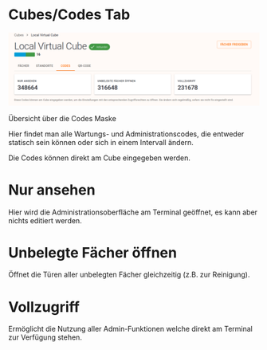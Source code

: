 # Cubes/Codes Tab

![Übersicht über die Codes Maske](assets/cubes%20codes%20tab/grafik.png)

Übersicht über die Codes Maske

Hier findet man alle Wartungs- und Administrationscodes, die entweder statisch sein können oder sich in einem Intervall ändern.

Die Codes können direkt am Cube eingegeben werden.

# Nur ansehen

Hier wird die Administrationsoberfläche am Terminal geöffnet, es kann aber nichts editiert werden.

# Unbelegte Fächer öffnen

Öffnet die Türen aller unbelegten Fächer gleichzeitig (z.B. zur Reinigung).

# Vollzugriff

Ermöglicht die Nutzung aller Admin-Funktionen welche direkt am Terminal zur Verfügung stehen.